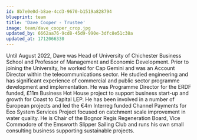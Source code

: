 ```yaml
---
id: 8b7e0e0d-b8ae-4cd3-9670-b1519a828794
blueprint: team
title: 'Dave Cooper - Trustee'
image: team/dave_cooper_crop.jpg
updated_by: 6662aa76-9cd8-45d9-990e-3dfc8e51c38a
updated_at: 1712066330
---
```

Until August 2022, Dave was Head of University of Chichester Business School and Professor of Management and Economic Development.  Prior to joining the University, he worked for Cap Gemini and was an Account Director within the telecommunications sector.  He studied engineering and has significant experience of commercial and public sector programme development and implementation.  He was Programme Director for the ERDF funded, £11m Business Hot House project to support business start-up and growth for Coast to Capital LEP.  He has been involved in a number of European projects and led the €4m Interreg funded Channel Payments for Eco System Services Project focused on catchment scale improvement in water quality. He is Chair of the Bognor Regis Regeneration Board, Vice Commodore of the Emsworth Slipper Sailing Club and runs his own small consulting business supporting sustainable projects.